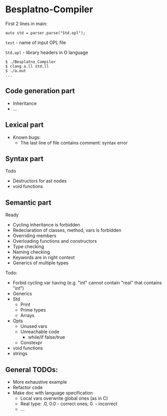 # Besplatno-Compiler

First 2 lines in main:
```auto program = parser.parse("test");
auto std = parser.parse("Std.opl");
```
`test` - name of input OPL file

`Std.opl` - library headers in O language
```
$ ./Besplatno_Compiler 
$ clang a.ll std.ll
$ ./a.out
...
```
## Code generation part
* Inheritance
* ...
## Lexical part
* Known bugs:
  * The last line of file contains comment: syntax error

## Syntax part
Todo
* Destructors for ast nodes
* void functions


## Semantic part
Ready
* Cycling inheritance is forbidden
* Redeclaration of classes, method, vars is forbidden
* Overriding members
* Overloading functions and constructors
* Type checking
* Naming checking
* Keywords are in right context
* Generics of multiple types

Todo:
* Forbid cycling var having (e.g. "int" cannot contain "real" that contains "int")
* Generics
* Std
  * Print
  * Prime types
  * Arrays
* Opts 
  * Unused vars
  * Unreachable code
    * while/if false/true
  * Constexpr
* void functions
* strings

## General TODOs:
* More exhaustive example
* Refactor code
* Make doc with language specification 
  * Local vars overwrite global ones (as in C)
  * Real type: .0, 0.0 - correct ones; 0. - incorrect
  * ...
